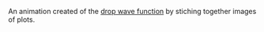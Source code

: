 An animation created of the [drop wave function](https://www.sfu.ca/~ssurjano/Code/dropr.html) by stiching together images of plots. 
